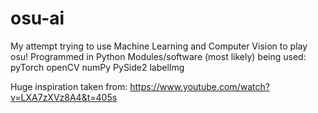 # osu-ai
My attempt trying to use Machine Learning and Computer Vision to play osu!
Programmed in Python
Modules/software (most likely) being used:
pyTorch
openCV
numPy
PySide2
labelImg

Huge inspiration taken from: https://www.youtube.com/watch?v=LXA7zXVz8A4&t=405s
